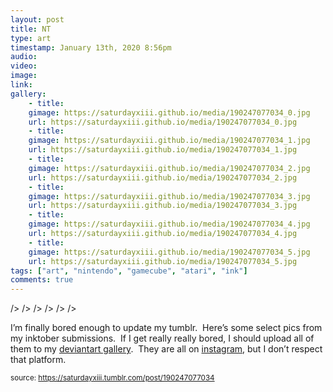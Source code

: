 ```yaml
---
layout: post
title: NT
type: art
timestamp: January 13th, 2020 8:56pm
audio: 
video: 
image: 
link: 
gallery:
	- title: 
	gimage: https://saturdayxiii.github.io/media/190247077034_0.jpg
	url: https://saturdayxiii.github.io/media/190247077034_0.jpg
	- title: 
	gimage: https://saturdayxiii.github.io/media/190247077034_1.jpg
	url: https://saturdayxiii.github.io/media/190247077034_1.jpg
	- title: 
	gimage: https://saturdayxiii.github.io/media/190247077034_2.jpg
	url: https://saturdayxiii.github.io/media/190247077034_2.jpg
	- title: 
	gimage: https://saturdayxiii.github.io/media/190247077034_3.jpg
	url: https://saturdayxiii.github.io/media/190247077034_3.jpg
	- title: 
	gimage: https://saturdayxiii.github.io/media/190247077034_4.jpg
	url: https://saturdayxiii.github.io/media/190247077034_4.jpg
	- title: 
	gimage: https://saturdayxiii.github.io/media/190247077034_5.jpg
	url: https://saturdayxiii.github.io/media/190247077034_5.jpg
tags: ["art", "nintendo", "gamecube", "atari", "ink"]
comments: true
---
```


 />
 />
 />
 />
 />
 />
        
I’m finally bored enough to update my tumblr.  Here’s some select 
pics from my inktober submissions.  If I get really really bored, I 
should upload all of them to my <a href="https://www.deviantart.com/saturdaythe13th" target="_blank">deviantart gallery</a>.  They are all on <a href="https://www.instagram.com/saturdayxiii/" target="_blank">instagram</a>, but I don’t respect that platform.<br/>
 
  
<small>source: https://saturdayxiii.tumblr.com/post/190247077034</small>